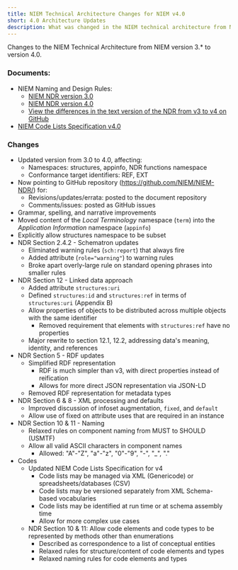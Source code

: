 ```yaml
---
title: NIEM Technical Architecture Changes for NIEM v4.0
short: 4.0 Architecture Updates
description: What was changed in the NIEM technical architecture from NIEM version 3.* to version 4.0.
---
```


Changes to the NIEM Technical Architecture from NIEM version 3.* to version 4.0.

### Documents:
* NIEM Naming and Design Rules:
    * [NIEM NDR version 3.0](https://reference.niem.gov/niem/specification/naming-and-design-rules/3.0/niem-ndr-3.0.html)
    * [NIEM NDR version 4.0](https://reference.niem.gov/niem/specification/naming-and-design-rules/4.0/niem-ndr-4.0.html)
    * [View the differences in the text version of the NDR from v3 to v4 on GitHub](https://github.com/NIEM/NIEM-NDR/compare/niem-ndr-3.0...niem-ndr-4.0#diff-ba7b4561c4e855f66491aec616812509)
* [NIEM Code Lists Specification v4.0](https://reference.niem.gov/niem/specification/code-lists/4.0/niem-code-lists-4.0.html)

### Changes

* Updated version from 3.0 to 4.0, affecting:
  * Namespaces: structures, appinfo, NDR functions namespace
  * Conformance target identifiers: REF, EXT
* Now pointing to GitHub repository (<https://github.com/NIEM/NIEM-NDR/>) for:
  * Revisions/updates/errata: posted to the document repository
  * Comments/issues: posted as GitHub issues
* Grammar, spelling, and narrative improvements
* Moved content of the *Local Terminology* namespace (`term`) into the
  *Application Information* namespace (`appinfo`)
* Explicitly allow structures namespace to be subset
* NDR Section 2.4.2 - Schematron updates
  * Eliminated warning rules (`sch:report`) that always fire
  * Added attribute (`role="warning"`) to warning rules
  * Broke apart overly-large rule on standard opening phrases into smaller rules
* NDR Section 12 - Linked data approach
  * Added attribute `structures:uri`
  * Defined `structures:id` and `structures:ref` in terms of `structures:uri` (Appendix B)
  * Allow properties of objects to be distributed across multiple objects with
    the same identifier
    * Removed requirement that elements with `structures:ref` have no properties
  * Major rewrite to section 12.1, 12.2, addressing data's meaning, identity, and references
* NDR Section 5 - RDF updates
  * Simplified RDF representation
    * RDF is much simpler than v3, with direct properties instead of reification
    * Allows for more direct JSON representation via JSON-LD
  * Removed RDF representation for metadata types
* NDR Section 6 & 8 - XML processing and defaults
  * Improved discussion of infoset augmentation, `fixed`, and `default`
  * Allow use of fixed on attribute uses that are required in an instance
* NDR Section 10 & 11 - Naming
  * Relaxed rules on component naming from MUST to SHOULD (USMTF)
  * Allow all valid ASCII characters in component names
    * Allowed: "A"-"Z", "a"-"z", "0"-"9", "-", "_", "."
* Codes
  * Updated NIEM Code Lists Specification for v4
    * Code lists may be managed via XML (Genericode) or spreadsheets/databases (CSV)
    * Code lists may be versioned separately from XML Schema-based vocabularies
    * Code lists may be identified at run time or at schema assembly time
    * Allow for more complex use cases
  * NDR Section 10 & 11:  Allow code elements and code types to be represented by methods other than enumerations
    * Described as correspondence to a list of conceptual entities
    * Relaxed rules for structure/content of code elements and types
    * Relaxed naming rules for code elements and types
